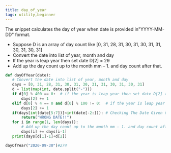 ```yaml
---
title: day_of_year
tags: utility,beginner
---
```


The snippet calculates the day of year when date is provided in"YYYY-MM-DD" format.
 - Suppose D is an array of day count like [0, 31, 28, 31, 30, 31, 30, 31, 31, 30, 31, 30, 31]
 - Convert the date into list of year, month and day
 - If the year is leap year then set date D[2] = 29
 - Add up the day count up to the month mm – 1. and day count after that.
    
 ```python
 def dayOfYear(date):
    # Convert the date into list of year, month and day
    days = [0, 31, 28, 31, 30, 31, 30, 31, 31, 30, 31, 30, 31]
    d = list(map(int, date.split("-")))
    if d[0] % 400 == 0:  # if the year is leap year then set date D[2] = 29
        days[2] += 1
    elif d[0] % 4 == 0 and d[0] % 100 != 0:  # if the year is leap year then set date D[2] = 29
        days[2] += 1
    if(days[int(date[5:7])]<int(date[-2:])): # Checking The Date Given Corresponds to the month.
        return("WRONG DATE!!")
    for i in range(1, len(days)):
        # Add up the day count up to the month mm – 1. and day count after that.
        days[i] += days[i-1]
    print(days[d[1]-1]+d[2])
 ```
 ```python
 dayOfYear("2020-09-30")#274
 ```

